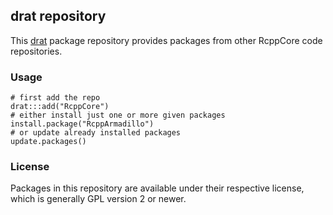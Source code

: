 ## drat repository

This [drat](http://dirk.eddelbuettel.com/code/drat.html) package repository provides packages from other RcppCore code repositories.

### Usage

```{.r}
# first add the repo
drat:::add("RcppCore")
# either install just one or more given packages
install.package("RcppArmadillo")     
# or update already installed packages
update.packages()
```

### License

Packages in this repository are available under their respective license, which is generally GPL version 2 or newer.
